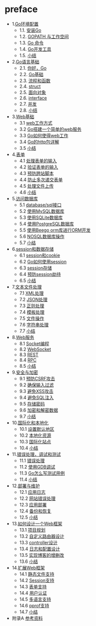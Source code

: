 # preface

* 1.[Go环境配置](01.0.md)
  * 1.1. [安装Go](01.1.md)
  * 1.2. [GOPATH 与工作空间](01.2.md)
  * 1.3. [Go 命令](01.3.md)
  * 1.4. [Go开发工具](01.4.md)
  * 1.5. [小结](01.5.md)
* 2.[Go语言基础](02.0.md)
  * 2.1. [你好，Go](02.1.md)
  * 2.2. [Go基础](02.2.md)
  * 2.3. [流程和函数](02.3.md)
  * 2.4. [struct](02.4.md)
  * 2.5. [面向对象](02.5.md)
  * 2.6. [interface](02.6.md)
  * 2.7. [并发](02.7.md)
  * 2.8. [小结](02.8.md)
* 3.[Web基础](03.0.md)
  * 3.1 [web工作方式](03.1.md)
  * 3.2 [Go搭建一个简单的web服务](03.2.md)
  * 3.3 [Go如何使得web工作](03.3.md)
  * 3.4 [Go的http包详解](03.4.md)
  * 3.5 [小结](03.5.md)
* 4.[表单](04.0.md)
  * 4.1 [处理表单的输入](04.1.md)
  * 4.2 [验证表单的输入](04.2.md)
  * 4.3 [预防跨站脚本](04.3.md)
  * 4.4 [防止多次递交表单](04.4.md)
  * 4.5 [处理文件上传](04.5.md)
  * 4.6 [小结](04.6.md)
* 5.[访问数据库](05.0.md)
  * 5.1 [database/sql接口](05.1.md)
  * 5.2 [使用MySQL数据库](05.2.md)
  * 5.3 [使用SQLite数据库](05.3.md)
  * 5.4 [使用PostgreSQL数据库](05.4.md)
  * 5.5 [使用Beego orm库进行ORM开发](05.5.md)
  * 5.6 [NOSQL数据库操作](05.6.md)
  * 5.7 [小结](05.7.md)
* 6.[session和数据存储](06.0.md)
  * 6.1 [session和cookie](06.1.md)
  * 6.2 [Go如何使用session](06.2.md)
  * 6.3 [session存储](06.3.md)
  * 6.4 [预防session劫持](06.4.md) 
  * 6.5 [小结](06.5.md)
* 7.[文本文件处理](07.0.md)
  * 7.1 [XML处理](07.1.md)
  * 7.2 [JSON处理](07.2.md) 
  * 7.3 [正则处理](07.3.md)
  * 7.4 [模板处理](07.4.md)
  * 7.5 [文件操作](07.5.md)
  * 7.6 [字符串处理](07.6.md)
  * 7.7 [小结](07.7.md)
* 8.[Web服务](08.0.md)
  * 8.1 [Socket编程](08.1.md)
  * 8.2 [WebSocket](08.2.md)
  * 8.3 [REST](08.3.md)
  * 8.4 [RPC](08.4.md)
  * 8.5 [小结](08.5.md)
* 9.[安全与加密](09.0.md)
  * 9.1 [预防CSRF攻击](09.1.md)
  * 9.2 [确保输入过滤](09.2.md)
  * 9.3 [避免XSS攻击](09.3.md)
  * 9.4 [避免SQL注入](09.4.md)
  * 9.5 [存储密码](09.5.md)
  * 9.6 [加密和解密数据](09.6.md)
  * 9.7 [小结](09.7.md)
* 10.[国际化和本地化](10.0.md) 
  * 10.1 [设置默认地区](10.1.md)
  * 10.2 [本地化资源](10.2.md)
  * 10.3 [国际化站点](10.3.md)
  * 10.4 [小结](10.4.md)
* 11.[错误处理，调试和测试](11.0.md)
  * 11.1 [错误处理](11.1.md)
  * 11.2 [使用GDB调试](11.2.md)
  * 11.3 [Go怎么写测试用例](11.3.md)
  * 11.4 [小结](11.4.md)
* 12.[部署与维护](12.0.md)
  * 12.1 [应用日志](12.1.md)
  * 12.2 [网站错误处理](12.2.md)
  * 12.3 [应用部署](12.3.md)
  * 12.4 [备份和恢复](12.4.md)
  * 12.5 [小结](12.5.md)
* 13.[如何设计一个Web框架](13.0.md)　
  * 13.1 [项目规划](13.1.md)　
  * 13.2 [自定义路由器设计](13.2.md)
  * 13.3 [controller设计](13.3.md)
  * 13.4 [日志和配置设计](13.4.md)
  * 13.5 [实现博客的增删改](13.5.md)
  * 13.6 [小结](13.6.md)　
* 14.[扩展Web框架](14.0.md)
  * 14.1 [静态文件支持](14.1.md)
  * 14.2 [Session支持](14.2.md)
  * 14.3 [表单支持](14.3.md)
  * 14.4 [用户认证](14.4.md)
  * 14.5 [多语言支持](14.5.md)
  * 14.6 [pprof支持](14.6.md)
  * 14.7 [小结](14.7.md)
* 附录A [参考资料](ref.md)

